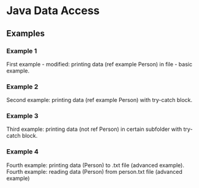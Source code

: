 # Java Data Access 

## Examples

### Example 1 

First example - modified: printing data (ref example Person) in file - basic example.

### Example 2

Second example: printing data (ref example Person) with try-catch block.

### Example 3

Third example: printing data (not ref Person) in certain subfolder with try-catch block.

### Example 4

Fourth example: printing data (Person) to .txt file (advanced example).
Fourth example: reading data (Person) from person.txt file (advanced example)

